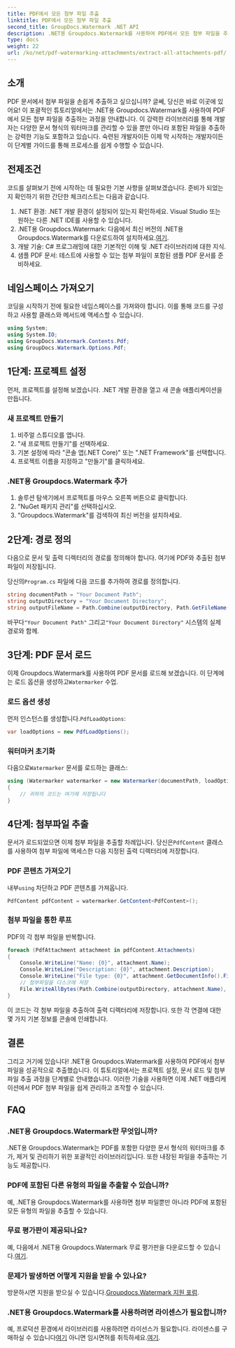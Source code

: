 ```yaml
---
title: PDF에서 모든 첨부 파일 추출
linktitle: PDF에서 모든 첨부 파일 추출
second_title: GroupDocs.Watermark .NET API
description: .NET용 Groupdocs.Watermark를 사용하여 PDF에서 모든 첨부 파일을 추출하는 방법을 알아보세요. 원활한 추출 과정을 위해 단계별 가이드를 따르세요.
type: docs
weight: 22
url: /ko/net/pdf-watermarking-attachments/extract-all-attachments-pdf/
---
```

## 소개
PDF 문서에서 첨부 파일을 손쉽게 추출하고 싶으십니까? 글쎄, 당신은 바로 이곳에 있어요! 이 포괄적인 튜토리얼에서는 .NET용 Groupdocs.Watermark를 사용하여 PDF에서 모든 첨부 파일을 추출하는 과정을 안내합니다. 이 강력한 라이브러리를 통해 개발자는 다양한 문서 형식의 워터마크를 관리할 수 있을 뿐만 아니라 포함된 파일을 추출하는 강력한 기능도 포함하고 있습니다. 숙련된 개발자이든 이제 막 시작하는 개발자이든 이 단계별 가이드를 통해 프로세스를 쉽게 수행할 수 있습니다.
## 전제조건
코드를 살펴보기 전에 시작하는 데 필요한 기본 사항을 살펴보겠습니다. 준비가 되었는지 확인하기 위한 간단한 체크리스트는 다음과 같습니다.
1. .NET 환경: .NET 개발 환경이 설정되어 있는지 확인하세요. Visual Studio 또는 원하는 다른 .NET IDE를 사용할 수 있습니다.
2.  .NET용 Groupdocs.Watermark: 다음에서 최신 버전의 .NET용 Groupdocs.Watermark를 다운로드하여 설치하세요.[여기](https://releases.groupdocs.com/Watermark/net/).
3. 개발 기술: C# 프로그래밍에 대한 기본적인 이해 및 .NET 라이브러리에 대한 지식.
4. 샘플 PDF 문서: 테스트에 사용할 수 있는 첨부 파일이 포함된 샘플 PDF 문서를 준비하세요.
## 네임스페이스 가져오기
코딩을 시작하기 전에 필요한 네임스페이스를 가져와야 합니다. 이를 통해 코드를 구성하고 사용할 클래스와 메서드에 액세스할 수 있습니다.
```csharp
using System;
using System.IO;
using GroupDocs.Watermark.Contents.Pdf;
using GroupDocs.Watermark.Options.Pdf;
```
## 1단계: 프로젝트 설정
먼저, 프로젝트를 설정해 보겠습니다. .NET 개발 환경을 열고 새 콘솔 애플리케이션을 만듭니다.
### 새 프로젝트 만들기
1. 비주얼 스튜디오를 엽니다.
2. "새 프로젝트 만들기"를 선택하세요.
3. 기본 설정에 따라 "콘솔 앱(.NET Core)" 또는 ".NET Framework"를 선택합니다.
4. 프로젝트 이름을 지정하고 "만들기"를 클릭하세요.
### .NET용 Groupdocs.Watermark 추가
1. 솔루션 탐색기에서 프로젝트를 마우스 오른쪽 버튼으로 클릭합니다.
2. "NuGet 패키지 관리"를 선택하십시오.
3. "Groupdocs.Watermark"를 검색하여 최신 버전을 설치하세요.
## 2단계: 경로 정의
다음으로 문서 및 출력 디렉터리의 경로를 정의해야 합니다. 여기에 PDF와 추출된 첨부 파일이 저장됩니다.

 당신의`Program.cs` 파일에 다음 코드를 추가하여 경로를 정의합니다.
```csharp
string documentPath = "Your Document Path";
string outputDirectory = "Your Document Directory";
string outputFileName = Path.Combine(outputDirectory, Path.GetFileName(documentPath));
```
 바꾸다`"Your Document Path"` 그리고`"Your Document Directory"` 시스템의 실제 경로와 함께.
## 3단계: PDF 문서 로드
 이제 Groupdocs.Watermark를 사용하여 PDF 문서를 로드해 보겠습니다. 이 단계에는 로드 옵션을 생성하고`Watermarker` 수업.
### 로드 옵션 생성
 먼저 인스턴스를 생성합니다.`PdfLoadOptions`:
```csharp
var loadOptions = new PdfLoadOptions();
```
### 워터마커 초기화
 다음으로`Watermarker` 문서를 로드하는 클래스:
```csharp
using (Watermarker watermarker = new Watermarker(documentPath, loadOptions))
{
    // 귀하의 코드는 여기에 저장됩니다
}
```
## 4단계: 첨부파일 추출
문서가 로드되었으면 이제 첨부 파일을 추출할 차례입니다. 당신은`PdfContent` 클래스를 사용하여 첨부 파일에 액세스한 다음 지정된 출력 디렉터리에 저장합니다.
### PDF 콘텐츠 가져오기
 내부`using` 차단하고 PDF 콘텐츠를 가져옵니다.
```csharp
PdfContent pdfContent = watermarker.GetContent<PdfContent>();
```
### 첨부 파일을 통한 루프
PDF의 각 첨부 파일을 반복합니다.
```csharp
foreach (PdfAttachment attachment in pdfContent.Attachments)
{
    Console.WriteLine("Name: {0}", attachment.Name);
    Console.WriteLine("Description: {0}", attachment.Description);
    Console.WriteLine("File type: {0}", attachment.GetDocumentInfo().FileType);
    // 첨부파일을 디스크에 저장
    File.WriteAllBytes(Path.Combine(outputDirectory, attachment.Name), attachment.Content);
}
```
이 코드는 각 첨부 파일을 추출하여 출력 디렉터리에 저장합니다. 또한 각 연결에 대한 몇 가지 기본 정보를 콘솔에 인쇄합니다.
## 결론
그리고 거기에 있습니다! .NET용 Groupdocs.Watermark를 사용하여 PDF에서 첨부 파일을 성공적으로 추출했습니다. 이 튜토리얼에서는 프로젝트 설정, 문서 로드 및 첨부 파일 추출 과정을 단계별로 안내했습니다. 이러한 기술을 사용하면 이제 .NET 애플리케이션에서 PDF 첨부 파일을 쉽게 관리하고 조작할 수 있습니다.
## FAQ
### .NET용 Groupdocs.Watermark란 무엇입니까?
.NET용 Groupdocs.Watermark는 PDF를 포함한 다양한 문서 형식의 워터마크를 추가, 제거 및 관리하기 위한 포괄적인 라이브러리입니다. 또한 내장된 파일을 추출하는 기능도 제공합니다.
### PDF에 포함된 다른 유형의 파일을 추출할 수 있습니까?
예, .NET용 Groupdocs.Watermark를 사용하면 첨부 파일뿐만 아니라 PDF에 포함된 모든 유형의 파일을 추출할 수 있습니다.
### 무료 평가판이 제공되나요?
 예, 다음에서 .NET용 Groupdocs.Watermark 무료 평가판을 다운로드할 수 있습니다.[여기](https://releases.groupdocs.com/).
### 문제가 발생하면 어떻게 지원을 받을 수 있나요?
 방문하시면 지원을 받으실 수 있습니다.[Groupdocs.Watermark 지원 포럼](https://forum.groupdocs.com/c/watermark/19).
### .NET용 Groupdocs.Watermark를 사용하려면 라이센스가 필요합니까?
 예, 프로덕션 환경에서 라이브러리를 사용하려면 라이선스가 필요합니다. 라이센스를 구매하실 수 있습니다[여기](https://purchase.groupdocs.com/buy) 아니면 임시면허를 취득하세요.[여기](https://purchase.groupdocs.com/temporary-license/).